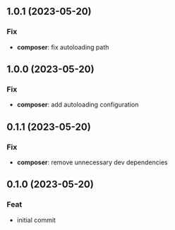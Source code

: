 ## 1.0.1 (2023-05-20)

### Fix

- **composer**: fix autoloading path

## 1.0.0 (2023-05-20)

### Fix

- **composer**: add autoloading configuration

## 0.1.1 (2023-05-20)

### Fix

- **composer**: remove unnecessary dev dependencies

## 0.1.0 (2023-05-20)

### Feat

- initial commit

